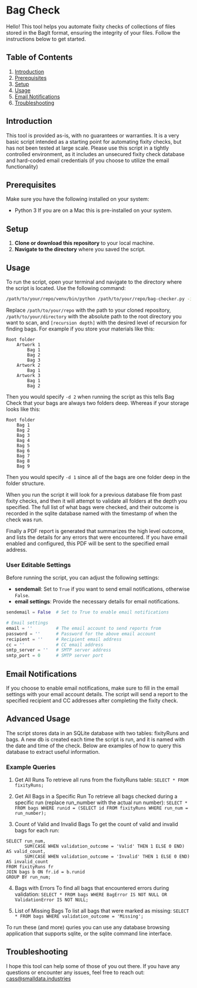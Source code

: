 
# Bag Check

Hello! This tool helps you automate fixity checks of collections of files stored in the BagIt format, ensuring the integrity of your files. Follow the instructions below to get started.

## Table of Contents
1. [Introduction](#introduction)
2. [Prerequisites](#prerequisites)
3. [Setup](#setup)
4. [Usage](#usage)
5. [Email Notifications](#email-notifications)
6. [Troubleshooting](#troubleshooting)

## Introduction

This tool is provided as-is, with no guarantees or warranties. It is a very basic script intended as a starting point for automating fixity checks, but has not been tested at large scale. Please use this script in a tightly controlled environment, as it includes an unsecured fixity check database and hard-coded email credentials (if you choose to utilize the email functionality)

## Prerequisites

Make sure you have the following installed on your system:
- Python 3
If you are on a Mac this is pre-installed on your system.

## Setup

1. **Clone or download this repository** to your local machine.
2. **Navigate to the directory** where you saved the script.

## Usage

To run the script, open your terminal and navigate to the directory where the script is located. Use the following command:

```bash
/path/to/your/repo/venv/bin/python /path/to/your/repo/bag-checker.py -i /path/to/your/directory -d [recursion depth]
```

Replace `/path/to/your/repo` with the path to your cloned repository, `/path/to/your/directory` with the absolute path to the root directory you want to scan, and `[recursion depth]` with the desired level of recursion for finding bags. For example if you store your materials like this:

```
Root folder
    Artwork 1
        Bag 1
        Bag 2
        Bag 3
    Artwork 2
        Bag 1
    Artwork 3
        Bag 1
        Bag 2
```

Then you would specify `-d 2` when running the script as this tells Bag Check that your bags are always two folders deep. Whereas if your storage looks like this:

```
Root folder
    Bag 1
    Bag 2
    Bag 3
    Bag 4
    Bag 5
    Bag 6
    Bag 7
    Bag 8
    Bag 9
```

Then you would specify `-d 1` since all of the bags are one folder deep in the folder structure.

When you run the script it will look for a previous database file from past fixity checks, and then it will attempt to validate all folders at the depth you specified. The full list of what bags were checked, and their outcome is recorded in the sqlite database named with the timestamp of when the check was run. 

Finally a PDF report is generated that summarizes the high level outcome, and lists the details for any errors that were encountered. If you have email enabled and configured, this PDF will be sent to the specified email address.

### User Editable Settings

Before running the script, you can adjust the following settings:

- **sendemail**: Set to `True` if you want to send email notifications, otherwise `False`.
- **email settings**: Provide the necessary details for email notifications.

```python
sendemail = False  # Set to True to enable email notifications

# Email settings
email = ''         # The email account to send reports from
password = ''      # Password for the above email account
recipient = ''     # Recipient email address
cc = ''            # CC email address
smtp_server = ''   # SMTP server address
smtp_port = 0      # SMTP server port
```

## Email Notifications

If you choose to enable email notifications, make sure to fill in the email settings with your email account details. The script will send a report to the specified recipient and CC addresses after completing the fixity check.

## Advanced Usage
The script stores data in an SQLite database with two tables: fixityRuns and bags. A new db is created each time the script is run, and it is named with the date and time of the check. Below are examples of how to query this database to extract useful information.

### Example Queries
1. Get All Runs
To retrieve all runs from the fixityRuns table: `SELECT * FROM fixityRuns;`

2. Get All Bags in a Specific Run
To retrieve all bags checked during a specific run (replace run_number with the actual run number): `SELECT * FROM bags WHERE runid = (SELECT id FROM fixityRuns WHERE run_num = run_number);`

3. Count of Valid and Invalid Bags
To get the count of valid and invalid bags for each run:
```
SELECT run_num, 
       SUM(CASE WHEN validation_outcome = 'Valid' THEN 1 ELSE 0 END) AS valid_count,
       SUM(CASE WHEN validation_outcome = 'Invalid' THEN 1 ELSE 0 END) AS invalid_count
FROM fixityRuns fr
JOIN bags b ON fr.id = b.runid
GROUP BY run_num;
```

4. Bags with Errors
To find all bags that encountered errors during validation: `SELECT * FROM bags WHERE BagError IS NOT NULL OR ValidationError IS NOT NULL;`

5. List of Missing Bags
To list all bags that were marked as missing: `SELECT * FROM bags WHERE validation_outcome = 'Missing';`

To run these (and more) quries you can use any database browsing application that supports sqlite, or the sqlite command line interface.

## Troubleshooting
I hope this tool can help some of those of you out there. If you have any questions or encounter any issues, feel free to reach out: cass@smalldata.industries
